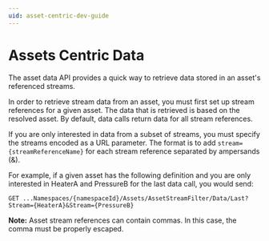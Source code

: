 ```yaml
---
uid: asset-centric-dev-guide
---
```


# Assets Centric Data

The asset data API provides a quick way to retrieve data stored in an asset's referenced streams.

In order to retrieve stream data from an asset, you must first set up stream references for a given asset. The data that is retrieved is based on the resolved asset. By default, data calls return data for all stream references.

If you are only interested in data from a subset of streams, you must specify the streams encoded as a URL parameter. The format is to add `stream={streamReferenceName}` for each stream reference separated by ampersands (&).

For example, if a given asset has the following definition and you are only interested in HeaterA and PressureB for the last data call, you would send:

```text
GET ...Namespaces/{namespaceId}/Assets/AssetStreamFilter/Data/Last?Stream={HeaterA}&Stream={PressureB}
```

**Note:** Asset stream references can contain commas. In this case, the comma must be properly escaped.